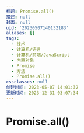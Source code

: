 ```yaml
---
标题: Promise.all()
描述: null
封面: null
uid: '20230507140132183'
aliases: []
tags:
  - 技术
  - 计算机/语言
  - 计算机/前端/JavaScript
  - 内置对象
  - Promise
  - 方法
  - Promise.all()
cssclasses: null
创建时间: 2023-05-07 14:01:32
更新时间: 2023-12-31 03:07:34
---
```


# Promise.all()
